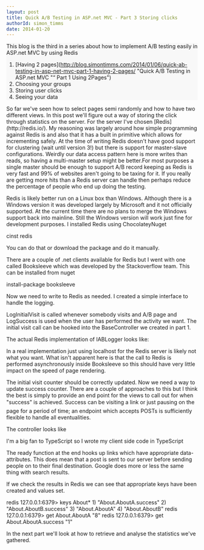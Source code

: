```yaml
---
layout: post
title: Quick A/B Testing in ASP.net MVC - Part 3 Storing clicks
authorId: simon_timms
date: 2014-01-20
---
```


<div style="background-color:#f8f8f8;">This blog is the third in a series about how to implement A/B testing easily in ASP.net MVC by using Redis

1. [Having 2 pages](http://blog.simontimms.com/2014/01/06/quick-ab-testing-in-asp-net-mvc-part-1-having-2-pages/ "Quick A/B Testing in ASP.net MVC "“ Part 1 Using 2Pages")
2. Choosing your groups
3. Storing user clicks
4. Seeing your data

</div>So far we've seen how to select pages semi randomly and how to have two different views. In this post we'll figure out a way of storing the click through statistics on the server. For the server I've chosen [Redis](http://redis.io/). My reasoning was largely around how simple programming against Redis is and also that it has a built in primitive which allows for incrementing safely. At the time of writing Redis doesn't have good support for clustering (wait until version 3!) but there is support for master-slave configurations. Weirdly our data access pattern here is more writes than reads, so having a multi-master setup might be better.For most purposes a single master should be enough to support A/B record keeping as Redis is very fast and 99% of websites aren't going to be taxing for it. If you really are getting more hits than a Redis server can handle then perhaps reduce the percentage of people who end up doing the testing.

Redis is likely better run on a Linux box than Windows. Although there is a Windows version it was developed largely by Microsoft and it not officially supported. At the current time there are no plans to merge the Windows support back into mainline. Still the Windows version will work just fine for development purposes. I installed Redis using ChocolateyNuget

cinst redis

You can do that or download the package and do it manually.

There are a couple of .net clients available for Redis but I went with one called Booksleeve which was developed by the Stackoverflow team. This can be installed from nuget

install-package booksleeve

Now we need to write to Redis as needed. I created a simple interface to handle the logging.

<script src='https://gist.github.com/stimms/8392037.js'></script>

LogInitialVisit is called whenever somebody visits and A/B page and LogSuccess is used when the user has performed the activity we want. The initial visit call can be hooked into the BaseController we created in part 1.

<script src='https://gist.github.com/stimms/8392788.js'></script>

The actual Redis implementation of IABLogger looks like:

<script src='https://gist.github.com/stimms/8392976.js'></script>

In a real implementation just using localhost for the Redis server is likely not what you want. What isn't apparent here is that the call to Redis is performed asynchronously inside Booksleeve so this should have very little impact on the speed of page rendering.

The initial visit counter should be correctly updated. Now we need a way to update success counter. There are a couple of approaches to this but I think the best is simply to provide an end point for the views to call out for when "success" is achieved. Success can be visiting a link or just pausing on the page for a period of time; an endpoint which accepts POSTs is sufficiently flexible to handle all eventualities.

The controller looks like

<script src='https://gist.github.com/stimms/8394319.js'></script>

I'm a big fan to TypeScript so I wrote my client side code in TypeScript

<script src='https://gist.github.com/stimms/8394285.js'></script>

The ready function at the end hooks up links which have appropriate data- attributes. This does mean that a post is sent to our server before sending people on to their final destination. Google does more or less the same thing with search results.

If we check the results in Redis we can see that appropriate keys have been created and values set.

redis 127.0.0.1:6379> keys About* 1) "About.AboutA.success" 2) "About.AboutB.success" 3) "About.AboutA" 4) "About.AboutB" redis 127.0.0.1:6379> get About.AboutA "8" redis 127.0.0.1:6379> get About.AboutA.success "1"

In the next part we'll look at how to retrieve and analyse the statistics we've gathered.



